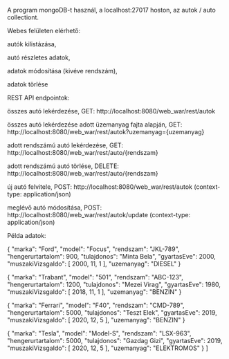 A program mongoDB-t használ, a localhost:27017 hoston, az autok / auto collectiont.

Webes felületen elérhető:

autók kilistázása,

autó részletes adatok,

adatok módosítása (kivéve rendszám),

adatok törlése


REST API endpointok:


összes autó lekérdezése, GET: http://localhost:8080/web_war/rest/autok

összes autó lekérdezése adott üzemanyag fajta alapján, GET: http://localhost:8080/web_war/rest/autok?uzemanyag={uzemanyag}

adott rendszámú autó lekérdezése, GET: http://localhost:8080/web_war/rest/auto/{rendszam}

adott rendszámú autó törlése, DELETE: http://localhost:8080/web_war/rest/auto/{rendszam}

új autó felvitele, POST: http://localhost:8080/web_war/rest/autok (context-type: application/json)

meglévő autó módosítása, POST: http://localhost:8080/web_war/rest/autok/update (context-type: application/json)

Példa adatok:

  {
    "marka": "Ford",
    "model": "Focus",
    "rendszam": "JKL-789",
    "hengerurtartalom": 900,
    "tulajdonos": "Minta Bela",
    "gyartasEve": 2000,
    "muszakiVizsgaIdo": [
      2000,
      11,
      1
    ],
    "uzemanyag": "DIESEL"
  }
  
  {
    "marka": "Trabant",
    "model": "501",
    "rendszam": "ABC-123",
    "hengerurtartalom": 1200,
    "tulajdonos": "Mezei Virag",
    "gyartasEve": 1980,
    "muszakiVizsgaIdo": [
      2018,
      11,
      1
    ],
    "uzemanyag": "BENZIN"
  }
  
  {
    "marka": "Ferrari",
    "model": "F40",
    "rendszam": "CMD-789",
    "hengerurtartalom": 5000,
    "tulajdonos": "Teszt Elek",
    "gyartasEve": 2019,
    "muszakiVizsgaIdo": [
      2020,
      12,
      5
    ],
    "uzemanyag": "BENZIN"
  }
  
  {
    "marka": "Tesla",
    "model": "Model-S",
    "rendszam": "LSX-963",
    "hengerurtartalom": 5000,
    "tulajdonos": "Gazdag Gizi",
    "gyartasEve": 2019,
    "muszakiVizsgaIdo": [
      2020,
      12,
      5
    ],
    "uzemanyag": "ELEKTROMOS"
  }
]
